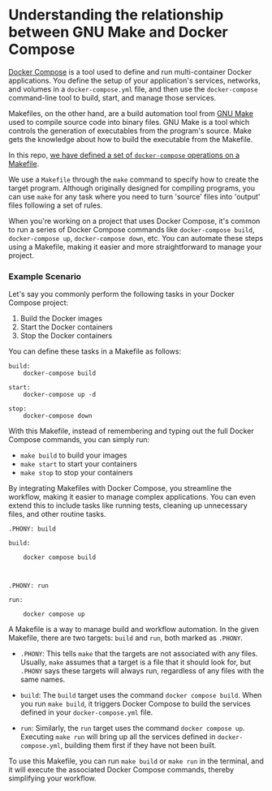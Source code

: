 # Understanding the relationship between GNU Make and Docker Compose

[Docker Compose](https://docs.docker.com/compose/) is a tool used to define and run multi-container Docker applications. You define the setup of your application's services, networks, and volumes in a `docker-compose.yml` file, and then use the `docker-compose` command-line tool to build, start, and manage those services.

Makefiles, on the other hand, are a build automation tool from [GNU Make](https://www.gnu.org/software/make/) used to compile source code into binary files. GNU Make is a tool which controls the generation of executables from the program's source. Make gets the knowledge about how to build the executable from the Makefile. 

In this repo, [we have defined a set of `docker-compose` operations on a Makefile](https://github.com/andandandand/model-deployment-workshop/edit/master/markdown_notes/Understanding%20Makefiles%20in%20Docker%20Compose.md#:~:text=Dockerfile-,Makefile,-README.md). 

We use a `Makefile` through the `make` command to specify how to create the target program. Although originally designed for compiling programs, you can use `make` for any task where you need to turn 'source' files into 'output' files following a set of rules.

When you're working on a project that uses Docker Compose, it's common to run a series of Docker Compose commands like `docker-compose build`, `docker-compose up`, `docker-compose down`, etc. You can automate these steps using a Makefile, making it easier and more straightforward to manage your project.

### Example Scenario

Let's say you commonly perform the following tasks in your Docker Compose project:

1. Build the Docker images
2. Start the Docker containers
3. Stop the Docker containers

You can define these tasks in a Makefile as follows:

```make
build:
	docker-compose build

start:
	docker-compose up -d

stop:
	docker-compose down
```

With this Makefile, instead of remembering and typing out the full Docker Compose commands, you can simply run:

- `make build` to build your images
- `make start` to start your containers
- `make stop` to stop your containers

By integrating Makefiles with Docker Compose, you streamline the workflow, making it easier to manage complex applications. You can even extend this to include tasks like running tests, cleaning up unnecessary files, and other routine tasks.

```make
.PHONY: build

build:

	docker compose build

  

.PHONY: run

run:

	docker compose up
```
A Makefile is a way to manage build and workflow automation. In the given Makefile, there are two targets: `build` and `run`, both marked as `.PHONY`.

- `.PHONY`: This tells `make` that the targets are not associated with any files. Usually, `make` assumes that a target is a file that it should look for, but `.PHONY` says these targets will always run, regardless of any files with the same names.

- `build`: The `build` target uses the command `docker compose build`. When you run `make build`, it triggers Docker Compose to build the services defined in your `docker-compose.yml` file.

- `run`: Similarly, the `run` target uses the command `docker compose up`. Executing `make run` will bring up all the services defined in `docker-compose.yml`, building them first if they have not been built.

To use this Makefile, you can run `make build` or `make run` in the terminal, and it will execute the associated Docker Compose commands, thereby simplifying your workflow.
